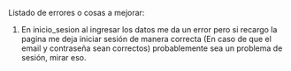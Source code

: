 Listado de errores o cosas a mejorar:


1. En inicio_sesion al ingresar los datos me da un error pero si recargo la pagina me deja 
iniciar sesión de manera correcta (En caso de que el email y contraseña sean correctos)
probablemente sea un problema de sesión, mirar eso.